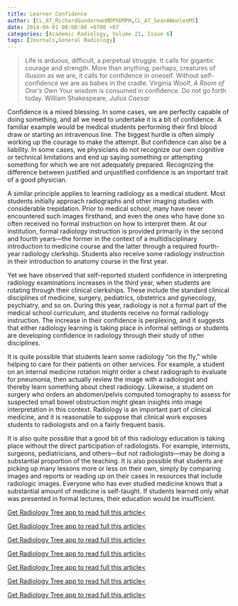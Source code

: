 ```yaml
---
title: Learner Confidence
author: [CL_AT_RichardGundermanMDPhDMPH,CL_AT_SeanAWoolenMS]
date: 2014-06-01 00:00:00 +0700 +07
categories: [Academic Radiology, Volume 21, Issue 6]
tags: [Journals,General Radiology]
---
```

> Life is arduous, difficult, a perpetual struggle. It calls for gigantic courage and strength. More than anything, perhaps, creatures of illusion as we are, it calls for confidence in oneself. Without self-confidence we are as babes in the cradle. Virginia Woolf, _A Room of One's Own_ Your wisdom is consumed in confidence. Do not go forth today. William Shakespeare, _Julius Caesar_

Confidence is a mixed blessing. In some cases, we are perfectly capable of doing something, and all we need to undertake it is a bit of confidence. A familiar example would be medical students performing their first blood draw or starting an intravenous line. The biggest hurdle is often simply working up the courage to make the attempt. But confidence can also be a liability. In some cases, we physicians do not recognize our own cognitive or technical limitations and end up saying something or attempting something for which we are not adequately prepared. Recognizing the difference between justified and unjustified confidence is an important trait of a good physician.


A similar principle applies to learning radiology as a medical student. Most students initially approach radiographs and other imaging studies with considerable trepidation. Prior to medical school, many have never encountered such images firsthand, and even the ones who have done so often received no formal instruction on how to interpret them. At our institution, formal radiology instruction is provided primarily in the second and fourth years—the former in the context of a multidisciplinary introduction to medicine course and the latter through a required fourth-year radiology clerkship. Students also receive some radiology instruction in their introduction to anatomy course in the first year.

Yet we have observed that self-reported student confidence in interpreting radiology examinations increases in the third year, when students are rotating through their clinical clerkships. These include the standard clinical disciplines of medicine, surgery, pediatrics, obstetrics and gynecology, psychiatry, and so on. During this year, radiology is not a formal part of the medical school curriculum, and students receive no formal radiology instruction. The increase in their confidence is perplexing, and it suggests that either radiology learning is taking place in informal settings or students are developing confidence in radiology through their study of other disciplines.

It is quite possible that students learn some radiology “on the fly,” while helping to care for their patients on other services. For example, a student on an internal medicine rotation might order a chest radiograph to evaluate for pneumonia, then actually review the image with a radiologist and thereby learn something about chest radiology. Likewise, a student on surgery who orders an abdomen/pelvis computed tomography to assess for suspected small bowel obstruction might glean insights into image interpretation in this context. Radiology is an important part of clinical medicine, and it is reasonable to suppose that clinical work exposes students to radiologists and on a fairly frequent basis.

It is also quite possible that a good bit of this radiology education is taking place without the direct participation of radiologists. For example, internists, surgeons, pediatricians, and others—but not radiologists—may be doing a substantial proportion of the teaching. It is also possible that students are picking up many lessons more or less on their own, simply by comparing images and reports or reading up on their cases in resources that include radiologic images. Everyone who has ever studied medicine knows that a substantial amount of medicine is self-taught. If students learned only what was presented in formal lectures, their education would be insufficient.

[Get Radiology Tree app to read full this article<](https://clinicalpub.com/app)

[Get Radiology Tree app to read full this article<](https://clinicalpub.com/app)

[Get Radiology Tree app to read full this article<](https://clinicalpub.com/app)

[Get Radiology Tree app to read full this article<](https://clinicalpub.com/app)

[Get Radiology Tree app to read full this article<](https://clinicalpub.com/app)

[Get Radiology Tree app to read full this article<](https://clinicalpub.com/app)

[Get Radiology Tree app to read full this article<](https://clinicalpub.com/app)